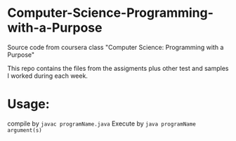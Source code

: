 # Computer-Science-Programming-with-a-Purpose
Source code from coursera class "Computer Science: Programming with a Purpose"

This repo contains the files from the assigments plus other test and samples I worked during each week. 

# Usage:
compile by `javac programName.java` 
Execute by `java programName argument(s)`
